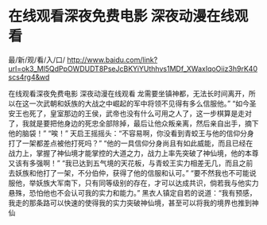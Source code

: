 # 在线观看深夜免费电影 深夜动漫在线观看

最/新/观/看/入/口/ http://www.baidu.com/link?url=ok3_Ml5QdPpOWDUDT8PseJcBKYiYUthhvs1MDf_XWaxIqoOiiz3h9rK40scs4rg4&wd

在线观看深夜免费电影 深夜动漫在线观看
龙需要坐镇神都，无法长时间离开，所以在这一次武朝和妖族的大战之中崛起的军中将领不见得有多么信服他。”
    “如今圣安王也死了，皇室那边的王侯，武帝也没有什么可用之人了，这一步棋算是走对了，我就是要把他身边的死忠全部除掉，最后让他众叛亲离，然后亲自出手，摘下他的脑袋！”
    “唉！”
    天启王摇摇头：“不容易啊，你没看到青蛟王与他的信仰分身打了一架都差点被他打死吗？”
    “他的一具信仰分身尚且有如此威能，而且已经在战力上，掌握了神仙境才能掌控的大道之力，战力上率先突破了神仙境，他的本尊又该有多强啊！”
    “我已达到五气境的天花板，与青蛟王实力相差无几，而且之前去妖族和他打了一架，不分伯仲，获得了他的信服和认可。”
    “要不然我也不可能说服他，举妖族大军南下，只有同等级别的存在，才可以达成共识，倘若我与他实力悬殊，恐怕他也不会认可我的实力和能力。”
    黑衣人镇定自若的说道：“我有预感，我走的那条路可以快速的使得我的实力突破神仙境，甚至可以将我的境界也推到神仙
